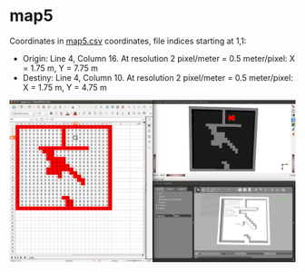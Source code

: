 # map5

Coordinates in [map5.csv](map5.csv) coordinates, file indices starting at 1,1:
- Origin: Line 4, Column 16. At resolution 2 pixel/meter = 0.5 meter/pixel: X = 1.75 m, Y = 7.75 m
- Destiny: Line 4, Column 10. At resolution 2 pixel/meter = 0.5 meter/pixel: X = 1.75 m, Y = 4.75 m

![map5.png](map5.png)
